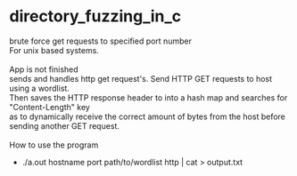 # directory_fuzzing_in_c
brute force get requests to specified port number<br>For unix based systems.
<br>
<br>
App is not finished
<br>
sends and handles http get request's.  Send HTTP GET requests to host using a wordlist. <br>
Then saves the HTTP response header to into a hash map and searches for "Content-Length" key <br>
as to dynamically receive the correct amount of bytes from the host before sending another GET request.  <br>
<br>
How to use the program
 - ./a.out hostname port path/to/wordlist http | cat > output.txt<br><br>
